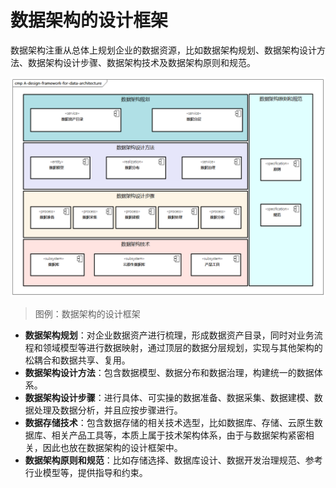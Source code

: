 # 数据架构的设计框架

数据架构注重从总体上规划企业的数据资源，比如数据架构规划、数据架构设计方法、数据架构设计步骤、数据架构技术及数据架构原则和规范。

![数据架构的设计框架](images/A-design-framework-for-data-architecture.png)

> 图例：数据架构的设计框架

- **数据架构规划**：对企业数据资产进行梳理，形成数据资产目录，同时对业务流程和领域模型等进行数据映射，通过顶层的数据分层规划，实现与其他架构的松耦合和数据共享、复用。
- **数据架构设计方法**：包含数据模型、数据分布和数据治理，构建统一的数据体系。
- **数据架构设计步骤**：进行具体、可实操的数据准备、数据采集、数据建模、数据处理及数据分析，并且应按步骤进行。
- **数据存储技术**：包含数据存储的相关技术选型，比如数据库、存储、云原生数据库、相关产品工具等，本质上属于技术架构体系，由于与数据架构紧密相关，因此也放在数据架构的设计框架中。
- **数据架构原则和规范**：比如存储选择、数据库设计、数据开发治理规范、参考行业模型等，提供指导和约束。
